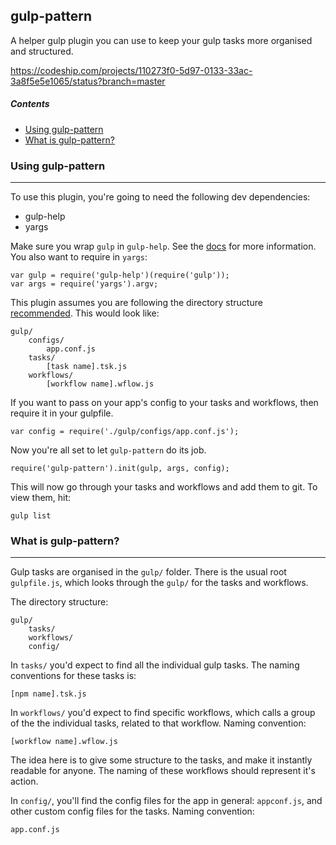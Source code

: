 ## gulp-pattern

A helper gulp plugin you can use to keep your gulp tasks more organised and structured.

https://codeship.com/projects/110273f0-5d97-0133-33ac-3a8f5e5e1065/status?branch=master

##### Contents

- [Using gulp-pattern](#using-gulp-pattern)
- [What is gulp-pattern?](#what-is-gulp-pattern)

### Using gulp-pattern
----
To use this plugin, you're going to need the following dev dependencies:

- gulp-help
- yargs

Make sure you wrap `gulp` in `gulp-help`. See the [docs](https://github.com/chmontgomery/gulp-help) for more information. You also want to require in `yargs`:

    var gulp = require('gulp-help')(require('gulp'));
    var args = require('yargs').argv;

This plugin assumes you are following the directory structure [recommended](#understanding-gulp-pattern). This would look like:

    gulp/
        configs/
            app.conf.js
        tasks/
            [task name].tsk.js
        workflows/
            [workflow name].wflow.js


If you want to pass on your app's config to your tasks and workflows, then require it in your gulpfile.

    var config = require('./gulp/configs/app.conf.js');

Now you're all set to let `gulp-pattern` do its job.

    require('gulp-pattern').init(gulp, args, config);

This will now go through your tasks and workflows and add them to git. To view them, hit:

    gulp list

### What is gulp-pattern?
----

Gulp tasks are organised in the `gulp/` folder. There is the usual root `gulpfile.js`, which looks through the `gulp/` for the tasks and workflows.

The directory structure:

    gulp/
        tasks/
        workflows/
        config/

In `tasks/` you'd expect to find all the individual gulp tasks. The naming conventions for these tasks is:

    [npm name].tsk.js

In `workflows/` you'd expect to find specific workflows, which calls a group of the the individual tasks, related to that workflow. Naming convention:

    [workflow name].wflow.js

The idea here is to give some structure to the tasks, and make it instantly readable for anyone. The naming of these workflows should represent it's action.

In `config/`, you'll find the config files for the app in general: `appconf.js`, and other custom config files for the tasks. Naming convention:

    app.conf.js
